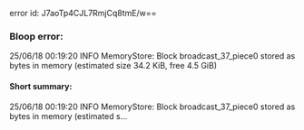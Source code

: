 error id: J7aoTp4CJL7RmjCq8tmE/w==
### Bloop error:

25/06/18 00:19:20 INFO MemoryStore: Block broadcast_37_piece0 stored as bytes in memory (estimated size 34.2 KiB, free 4.5 GiB)
#### Short summary: 

25/06/18 00:19:20 INFO MemoryStore: Block broadcast_37_piece0 stored as bytes in memory (estimated s...